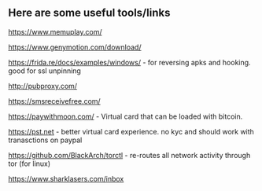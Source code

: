 ## Here are some useful tools/links

https://www.memuplay.com/

https://www.genymotion.com/download/

https://frida.re/docs/examples/windows/ - for reversing apks and hooking. good for ssl unpinning

http://pubproxy.com/

https://smsreceivefree.com/

https://paywithmoon.com/ - Virtual card that can be loaded with bitcoin.

https://pst.net - better virtual card experience. no kyc and should work with tranasctions on paypal

https://github.com/BlackArch/torctl - re-routes all network activity through tor (for linux)

https://www.sharklasers.com/inbox
